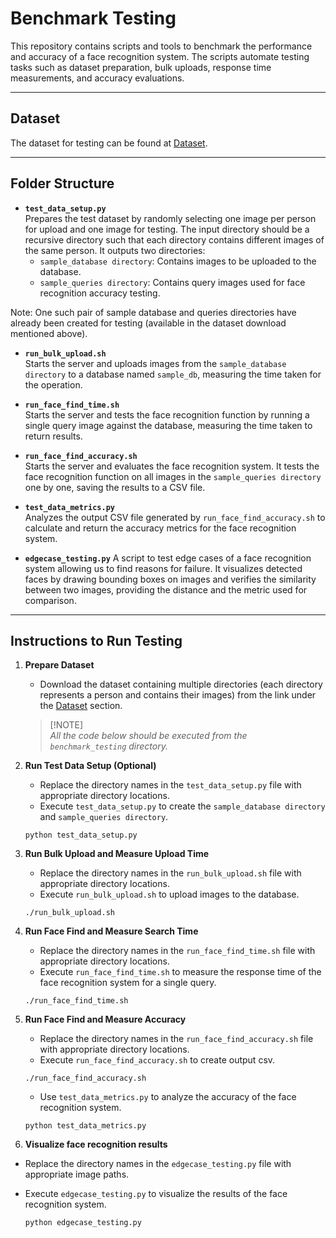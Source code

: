 # Benchmark Testing

This repository contains scripts and tools to benchmark the performance and accuracy of a face recognition system. The scripts automate testing tasks such as dataset preparation, bulk uploads, response time measurements, and accuracy evaluations.

---

## Dataset

The dataset for testing can be found at [Dataset](https://drive.google.com/file/d/1dpfTxxAbM-3StVNCsA6qQyYNhhlsfPOu/view?usp=sharing).

---

## Folder Structure
- **`test_data_setup.py`**  
  Prepares the test dataset by randomly selecting one image per person for upload and one image for testing. The input directory should be a recursive directory such that each directory contains different images of the same person. It outputs two directories:
    - `sample_database directory`: Contains images to be uploaded to the database.
    - `sample_queries directory`: Contains query images used for face recognition accuracy testing.

Note: One such pair of sample database and queries directories have already been created for testing (available in the dataset download mentioned above).

- **`run_bulk_upload.sh`**  
  Starts the server and uploads images from the `sample_database directory` to a database named `sample_db`, measuring the time taken for the operation.

- **`run_face_find_time.sh`**  
  Starts the server and tests the face recognition function by running a single query image against the database, measuring the time taken to return results.

- **`run_face_find_accuracy.sh`**  
  Starts the server and evaluates the face recognition system. It tests the face recognition function on all images in the `sample_queries directory` one by one, saving the results to a CSV file.

- **`test_data_metrics.py`**  
  Analyzes the output CSV file generated by `run_face_find_accuracy.sh` to calculate and return the accuracy metrics for the face recognition system.

- **`edgecase_testing.py`**
  A script to test edge cases of a face recognition system allowing us to find reasons for failure. It visualizes detected faces by drawing bounding boxes on images and verifies the similarity between two images, providing the distance and the metric used for comparison. 
---

## Instructions to Run Testing
1. **Prepare Dataset**  
   - Download the dataset containing multiple directories (each directory represents a person and contains their images) from the link under the [Dataset](#dataset) section.

    > [!NOTE]\
    > *All the code below should be executed from the `benchmark_testing` directory.*

2. **Run Test Data Setup (Optional)**
   - Replace the directory names in the `test_data_setup.py` file with appropriate directory locations.
   - Execute `test_data_setup.py` to create the `sample_database directory` and `sample_queries directory`.

    ```
    python test_data_setup.py
    ```

3. **Run Bulk Upload and Measure Upload Time**
   - Replace the directory names in the `run_bulk_upload.sh` file with appropriate directory locations.
   - Execute `run_bulk_upload.sh` to upload images to the database.

    ```
    ./run_bulk_upload.sh
    ```

4. **Run Face Find and Measure Search Time**
   - Replace the directory names in the `run_face_find_time.sh` file with appropriate directory locations.
   - Execute `run_face_find_time.sh` to measure the response time of the face recognition system for a single query.

    ```
    ./run_face_find_time.sh
    ```

5. **Run Face Find and Measure Accuracy**  
   - Replace the directory names in the `run_face_find_accuracy.sh` file with appropriate directory locations.
   - Execute `run_face_find_accuracy.sh` to create output csv.

   ```
   ./run_face_find_accuracy.sh
   ```

   - Use `test_data_metrics.py` to analyze the accuracy of the face recognition system.
  
    ```
    python test_data_metrics.py
    ```

6. **Visualize face recognition results**
  - Replace the directory names in the `edgecase_testing.py` file with appropriate image paths. 
  - Execute `edgecase_testing.py` to visualize the results of the face recognition system.

    ```
    python edgecase_testing.py
    ```
